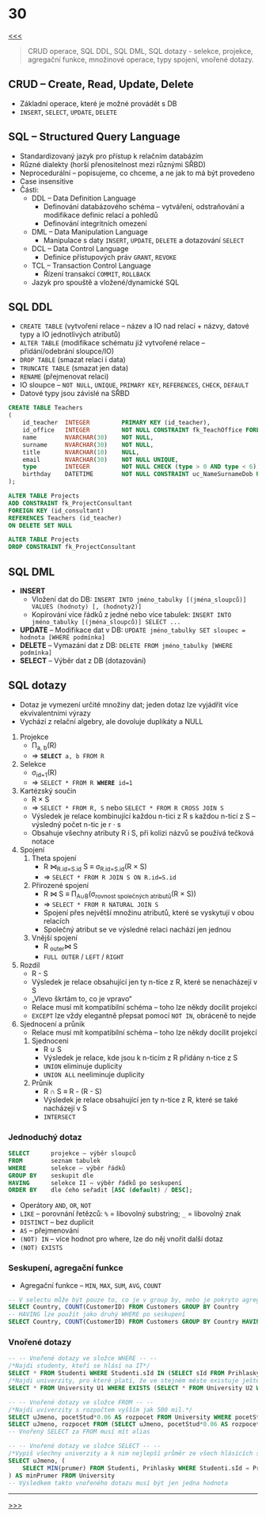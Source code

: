 # 30

[<<<](./29.MD)
> CRUD operace, SQL DDL, SQL DML, SQL dotazy - selekce, projekce, agregační funkce, množinové operace, typy spojení, vnořené dotazy.

## CRUD – Create, Read, Update, Delete

* Základní operace, které je možné provádět s DB
* `INSERT`, `SELECT`, `UPDATE`, `DELETE`

## SQL – Structured Query Language

* Standardizovaný jazyk pro přístup k relačním databázím
* Různé dialekty (horší přenositelnost mezi různými SŘBD)
* Neprocedurální – popisujeme, co chceme, a ne jak to má být provedeno
* Case insensitive
* Části:
  * DDL – Data Definition Language
    * Definování databázového schéma – vytváření, odstraňování a modifikace definic relací a pohledů
    * Definování integritních omezení
  * DML – Data Manipulation Language
    * Manipulace s daty `INSERT`, `UPDATE`, `DELETE` a dotazování `SELECT`
  * DCL – Data Control Language
    * Definice přístupových práv `GRANT`, `REVOKE`
  * TCL – Transaction Control Language
    * Řízení transakcí `COMMIT`, `ROLLBACK`
  * Jazyk pro spouště a vložené/dynamické SQL

## SQL DDL

* `CREATE TABLE` (vytvoření relace – název a IO nad relací + názvy, datové typy a IO jednotlivých atributů)
* `ALTER TABLE` (modifikace schématu již vytvořené relace – přidání/odebrání sloupce/IO)
* `DROP TABLE` (smazat relaci i data)
* `TRUNCATE TABLE` (smazat jen data)
* `RENAME` (přejmenovat relaci)
* IO sloupce – `NOT NULL`, `UNIQUE`, `PRIMARY KEY`, `REFERENCES`, `CHECK`, `DEFAULT`
* Datové typy jsou závislé na SŘBD

```sql
CREATE TABLE Teachers
(
    id_teacher  INTEGER         PRIMARY KEY (id_teacher),
    id_office   INTEGER         NOT NULL CONSTRAINT fk_TeachOffice FOREIGN KEY (id_office) REFERENCES Offices(id_office),
    name        NVARCHAR(30)    NOT NULL,
    surname     NVARCHAR(30)    NOT NULL,
    title       NVARCHAR(10)    NULL,
    email       NVARCHAR(30)    NOT NULL UNIQUE,
    type        INTEGER         NOT NULL CHECK (type > 0 AND type < 6),
    birthday    DATETIME        NOT NULL CONSTRAINT uc_NameSurnameDob UNIQUE (name,surname,birthday)
);

ALTER TABLE Projects
ADD CONSTRAINT fk_ProjectConsultant
FOREIGN KEY (id_consultant)
REFERENCES Teachers (id_teacher)
ON DELETE SET NULL

ALTER TABLE Projects
DROP CONSTRAINT fk_ProjectConsultant
```

## SQL DML

* __INSERT__
  * Vložení dat do DB: `INSERT INTO jméno_tabulky [(jména_sloupců)] VALUES (hodnoty) [, (hodnoty2)]`
  * Kopírování více řádků z jedné nebo více tabulek: `INSERT INTO jméno_tabulky [(jména_sloupců)] SELECT ...`
* __UPDATE__ – Modifikace dat v DB: `UPDATE jméno_tabulky SET sloupec = hodnota [WHERE podmínka]`
* __DELETE__ – Vymazání dat z DB: `DELETE FROM jméno_tabulky [WHERE podmínka]`
* __SELECT__ – Výběr dat z DB (dotazování)

## SQL dotazy

* Dotaz je vymezení určité množiny dat; jeden dotaz lze vyjádřit více ekvivalentními výrazy
* Vychází z relační algebry, ale dovoluje duplikáty a NULL

1. Projekce
   * Π<sub>a, b</sub>(R)
   * ⇒ <code><b>SELECT</b> a, b FROM R</code>
2. Selekce
   * σ<sub>id=1</sub>(R)
   * ⇒ <code>SELECT * FROM R <b>WHERE</b> id=1</code>
3. Kartézský součin
   * R × S
   * ⇒ `SELECT * FROM R, S` nebo `SELECT * FROM R CROSS JOIN S`
   * Výsledek je relace kombinující každou n-tici z R s každou n-ticí z S – výsledný počet n-tic je r ⋅ s
   * Obsahuje všechny atributy R i S, při kolizi názvů se používá tečková notace
4. Spojení
   1. Theta spojení
      * R ⋈<sub>R.id=S.id</sub> S ≡ σ<sub>R.id=S.id</sub>(R × S)
      * ⇒ `SELECT * FROM R JOIN S ON R.id=S.id`
   2. Přirozené spojení
      * R ⋈ S ≡ Π<sub>A∪B</sub>(σ<sub>rovnost společných atributů</sub>(R × S))
      * ⇒ `SELECT * FROM R NATURAL JOIN S`
      * Spojení přes největší množinu atributů, které se vyskytují v obou relacích
      * Společný atribut se ve výsledné relaci nachází jen jednou
   3. Vnější spojení
      * R <sub>outer</sub>⋈ S
      * `FULL OUTER` / `LEFT` / `RIGHT`
5. Rozdíl
   * R - S
   * Výsledek je relace obsahující jen ty n-tice z R, které se nenacházejí v S
   * „Vlevo škrtám to, co je vpravo“
   * Relace musí mít kompatibilní schéma – toho lze někdy docílit projekcí
   * `EXCEPT` lze vždy elegantně přepsat pomocí `NOT IN`, obráceně to nejde
6. Sjednocení a průnik
   * Relace musí mít kompatibilní schéma – toho lze někdy docílit projekcí
   1. Sjednocení
      * R ∪ S
      * Výsledek je relace, kde jsou k n-ticím z R přidány n-tice z S
      * `UNION` eliminuje duplicity
      * `UNION ALL` neeliminuje duplicity
   2. Průnik
      * R ∩ S ≡ R - (R - S)
      * Výsledek je relace obsahující jen ty n-tice z R, které se také nacházejí v S
      * `INTERSECT`

### Jednoduchý dotaz

``` sql
SELECT      projekce – výběr sloupců
FROM        seznam tabulek 
WHERE       selekce – výběr řádků
GROUP BY    seskupit dle
HAVING      selekce II – výběr řádků po seskupení
ORDER BY    dle čeho seřadit [ASC (default) / DESC];
```

* Operátory `AND`, `OR`, `NOT`
* `LIKE` – porovnání řetězců: `%` = libovolný substring; `_` = libovolný znak
* `DISTINCT` – bez duplicit
* `AS` – přejmenování
* `(NOT) IN` – více hodnot pro where, lze do něj vnořit další dotaz
* `(NOT) EXISTS`

### Seskupení, agregační funkce

* Agregační funkce – `MIN`, `MAX`, `SUM`, `AVG`, `COUNT`

```sql
-- V selectu může být pouze to, co je v group by, nebo je pokryto agregační funkcí
SELECT Country, COUNT(CustomerID) FROM Customers GROUP BY Country
-- HAVING lze použít jako druhý WHERE po seskupení
SELECT Country, COUNT(CustomerID) FROM Customers GROUP BY Country HAVING COUNT(CustomerID) > 1;
```

### Vnořené dotazy

```sql
-- -- Vnořené dotazy ve složce WHERE -- --
/*Najdi studenty, kteří se hlásí na IT*/
SELECT * FROM Studenti WHERE Studenti.sId IN (SELECT sId FROM Prihlasky WHERE obor = 'IT');
/*Najdi univerzity, pro které platí, že ve stejném měste existuje ještě další univerzita*/
SELECT * FROM University U1 WHERE EXISTS (SELECT * FROM University U2 WHERE U1.mesto = U2.mesto AND U1.uJmeno <> U2.uJmeno);

-- -- Vnořené dotazy ve složce FROM -- --
/*Najdi uviverzity s rozpočtem vyšším jak 500 mil.*/
SELECT uJmeno, pocetStud*0.06 AS rozpocet FROM University WHERE pocetStud*0.06 > 500;
SELECT uJmeno, rozpocet FROM (SELECT uJmeno, pocetStud*0.06 AS rozpocet FROM University) U WHERE rozpocet > 500;
-- Vnořený SELECT za FROM musí mít alias

-- -- Vnořené dotazy ve složce SELECT -- --
/*Vypiš všechny univerzity a k nim nejlepší průměr ze všech hlásících se studentů*/
SELECT uJmeno, (
    SELECT MIN(prumer) FROM Studenti, Prihlasky WHERE Studenti.sId = Prihlasky.sId AND Prihlasky.uJmeno = University.uJmeno
) AS minPrumer FROM University
-- Výsledkem takto vnořeného dotazu musí být jen jedna hodnota
```

---
[>>>](./31.MD)
